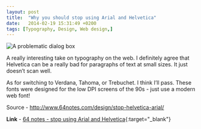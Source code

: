 ```yaml
---
layout: post
title:  "Why you should stop using Arial and Helvetica"
date:   2014-02-19 15:31:49 +0200
tags: [Typography, Design, Web design,]
---
```

![A problematic dialog box]({{site.baseurl}}/assets/img/stop-using-arial-helvetica.png)

A really interesting take on typography on the web. I definitely agree that Helvetica can be a really bad for paragraphs of text at small sizes. It just doesn’t scan well.

As for switching to Verdana, Tahoma, or Trebuchet. I think I’ll pass. These fonts were designed for the low DPI screens of the 90s - just use a modern web font!

Source - http://www.64notes.com/design/stop-helvetica-arial/

**Link** - [64 notes - stop using Arial and Helvetica](http://www.64notes.com/design/stop-helvetica-arial/){:target="_blank"}